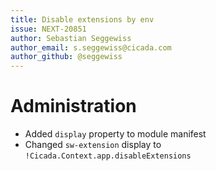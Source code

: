 ```yaml
---
title: Disable extensions by env
issue: NEXT-20851
author: Sebastian Seggewiss
author_email: s.seggewiss@cicada.com
author_github: @seggewiss
---
```

# Administration
* Added `display` property to module manifest
* Changed `sw-extension` display to `!Cicada.Context.app.disableExtensions`
